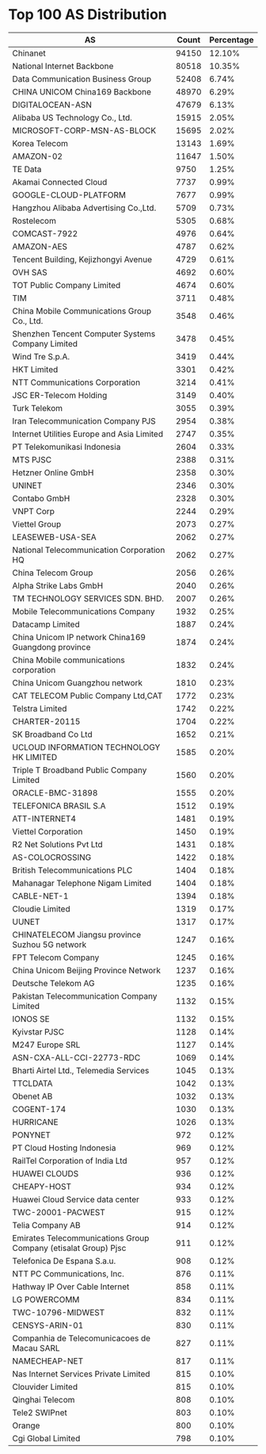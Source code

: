# Top 100 AS Distribution
| AS | Count | Percentage |
|----|----|----|
| Chinanet | 94150 | 12.10% |
| National Internet Backbone | 80518 | 10.35% |
| Data Communication Business Group | 52408 | 6.74% |
| CHINA UNICOM China169 Backbone | 48970 | 6.29% |
| DIGITALOCEAN-ASN | 47679 | 6.13% |
| Alibaba US Technology Co., Ltd. | 15915 | 2.05% |
| MICROSOFT-CORP-MSN-AS-BLOCK | 15695 | 2.02% |
| Korea Telecom | 13143 | 1.69% |
| AMAZON-02 | 11647 | 1.50% |
| TE Data | 9750 | 1.25% |
| Akamai Connected Cloud | 7737 | 0.99% |
| GOOGLE-CLOUD-PLATFORM | 7677 | 0.99% |
| Hangzhou Alibaba Advertising Co.,Ltd. | 5709 | 0.73% |
| Rostelecom | 5305 | 0.68% |
| COMCAST-7922 | 4976 | 0.64% |
| AMAZON-AES | 4787 | 0.62% |
| Tencent Building, Kejizhongyi Avenue | 4729 | 0.61% |
| OVH SAS | 4692 | 0.60% |
| TOT Public Company Limited | 4674 | 0.60% |
| TIM | 3711 | 0.48% |
| China Mobile Communications Group Co., Ltd. | 3548 | 0.46% |
| Shenzhen Tencent Computer Systems Company Limited | 3478 | 0.45% |
| Wind Tre S.p.A. | 3419 | 0.44% |
| HKT Limited | 3301 | 0.42% |
| NTT Communications Corporation | 3214 | 0.41% |
| JSC ER-Telecom Holding | 3149 | 0.40% |
| Turk Telekom | 3055 | 0.39% |
| Iran Telecommunication Company PJS | 2954 | 0.38% |
| Internet Utilities Europe and Asia Limited | 2747 | 0.35% |
| PT Telekomunikasi Indonesia | 2604 | 0.33% |
| MTS PJSC | 2388 | 0.31% |
| Hetzner Online GmbH | 2358 | 0.30% |
| UNINET | 2346 | 0.30% |
| Contabo GmbH | 2328 | 0.30% |
| VNPT Corp | 2244 | 0.29% |
| Viettel Group | 2073 | 0.27% |
| LEASEWEB-USA-SEA | 2062 | 0.27% |
| National Telecommunication Corporation HQ | 2062 | 0.27% |
| China Telecom Group | 2056 | 0.26% |
| Alpha Strike Labs GmbH | 2040 | 0.26% |
| TM TECHNOLOGY SERVICES SDN. BHD. | 2007 | 0.26% |
| Mobile Telecommunications Company | 1932 | 0.25% |
| Datacamp Limited | 1887 | 0.24% |
| China Unicom IP network China169 Guangdong province | 1874 | 0.24% |
| China Mobile communications corporation | 1832 | 0.24% |
| China Unicom Guangzhou network | 1810 | 0.23% |
| CAT TELECOM Public Company Ltd,CAT | 1772 | 0.23% |
| Telstra Limited | 1742 | 0.22% |
| CHARTER-20115 | 1704 | 0.22% |
| SK Broadband Co Ltd | 1652 | 0.21% |
| UCLOUD INFORMATION TECHNOLOGY HK LIMITED | 1585 | 0.20% |
| Triple T Broadband Public Company Limited | 1560 | 0.20% |
| ORACLE-BMC-31898 | 1555 | 0.20% |
| TELEFONICA BRASIL S.A | 1512 | 0.19% |
| ATT-INTERNET4 | 1481 | 0.19% |
| Viettel Corporation | 1450 | 0.19% |
| R2 Net Solutions Pvt Ltd | 1431 | 0.18% |
| AS-COLOCROSSING | 1422 | 0.18% |
| British Telecommunications PLC | 1404 | 0.18% |
| Mahanagar Telephone Nigam Limited | 1404 | 0.18% |
| CABLE-NET-1 | 1394 | 0.18% |
| Cloudie Limited | 1319 | 0.17% |
| UUNET | 1317 | 0.17% |
| CHINATELECOM Jiangsu province Suzhou 5G network | 1247 | 0.16% |
| FPT Telecom Company | 1245 | 0.16% |
| China Unicom Beijing Province Network | 1237 | 0.16% |
| Deutsche Telekom AG | 1235 | 0.16% |
| Pakistan Telecommunication Company Limited | 1132 | 0.15% |
| IONOS SE | 1132 | 0.15% |
| Kyivstar PJSC | 1128 | 0.14% |
| M247 Europe SRL | 1127 | 0.14% |
| ASN-CXA-ALL-CCI-22773-RDC | 1069 | 0.14% |
| Bharti Airtel Ltd., Telemedia Services | 1045 | 0.13% |
| TTCLDATA | 1042 | 0.13% |
| Obenet AB | 1032 | 0.13% |
| COGENT-174 | 1030 | 0.13% |
| HURRICANE | 1026 | 0.13% |
| PONYNET | 972 | 0.12% |
| PT Cloud Hosting Indonesia | 969 | 0.12% |
| RailTel Corporation of India Ltd | 957 | 0.12% |
| HUAWEI CLOUDS | 936 | 0.12% |
| CHEAPY-HOST | 934 | 0.12% |
| Huawei Cloud Service data center | 933 | 0.12% |
| TWC-20001-PACWEST | 915 | 0.12% |
| Telia Company AB | 914 | 0.12% |
| Emirates Telecommunications Group Company (etisalat Group) Pjsc | 911 | 0.12% |
| Telefonica De Espana S.a.u. | 908 | 0.12% |
| NTT PC Communications, Inc. | 876 | 0.11% |
| Hathway IP Over Cable Internet | 858 | 0.11% |
| LG POWERCOMM | 834 | 0.11% |
| TWC-10796-MIDWEST | 832 | 0.11% |
| CENSYS-ARIN-01 | 830 | 0.11% |
| Companhia de Telecomunicacoes de Macau SARL | 827 | 0.11% |
| NAMECHEAP-NET | 817 | 0.11% |
| Nas Internet Services Private Limited | 815 | 0.10% |
| Clouvider Limited | 815 | 0.10% |
| Qinghai Telecom | 808 | 0.10% |
| Tele2 SWIPnet | 803 | 0.10% |
| Orange | 800 | 0.10% |
| Cgi Global Limited | 798 | 0.10% |

